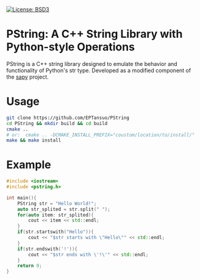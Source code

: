 [![License: BSD3](https://img.shields.io/badge/License-BSD3-yellow.svg)](https://opensource.org/licenses/bsd-3-clause)

# PString: A C++ String Library with Python-style Operations

PString is a C++ string library designed to emulate the behavior and functionality of Python's str type. Developed as a modified component of the [sapy](https://github.com/CairBin/sapy)
project.


# Usage
```sh
git clone https://github.com/EPTansuo/PString
cd PString && mkdir build && cd build
cmake .. 
# or:  cmake .. -DCMAKE_INSTALL_PREFIX="coustom/location/to/install/"
make && make install 
```

# Example
```cpp
#include <iostream>
#include <pstring.h>

int main(){
    PString str = "Hello World!";
    auto str_splited = str.split(" ");
    for(auto item: str_splited){
        cout << item << std::endl;
    }
    if(str.startswith("Hello")){
        cout << "$str starts with \"Hello\"" << std::endl;
    }
    if(str.endswith('!')){
        cout << "$str ends with \'!\'" << std::endl;
    }
    return 0;
}
```

